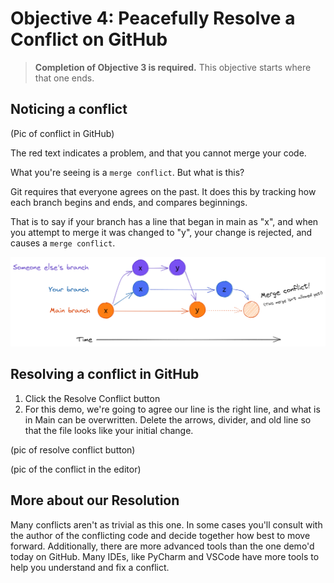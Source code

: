 # Objective 4: Peacefully Resolve a Conflict on GitHub

> **Completion of Objective 3 is required.** This objective starts where that one ends.

## Noticing a conflict

(Pic of conflict in GitHub)

The red text indicates a problem, and that you cannot merge your code.

What you're seeing is a `merge conflict`. But what is this?

Git requires that everyone agrees on the past.
It does this by tracking how each branch begins and ends,
and compares beginnings.

That is to say if your branch has a line that began in main as "x",
and when you attempt to merge it was changed to "y",
your change is rejected, and causes a `merge conflict`.

![img_1.png](img_1.png)


## Resolving a conflict in GitHub

1. Click the Resolve Conflict button
2. For this demo, we're going to agree our line is the right line, and what is in Main can be overwritten. Delete the
arrows, divider, and old line so that the file looks like your initial change.

(pic of resolve conflict button)

(pic of the conflict in the editor)


## More about our Resolution

Many conflicts aren't as trivial as this one. In some cases you'll consult with the author of the conflicting
code and decide together how best to move forward.  Additionally, there are more advanced tools than the one
demo'd today on GitHub.  Many IDEs, like PyCharm and VSCode have more tools to help you understand and fix a conflict.